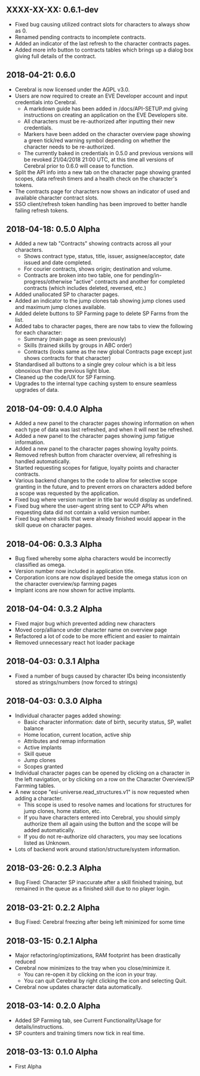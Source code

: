 XXXX-XX-XX: 0.6.1-dev
-------------------------
* Fixed bug causing utilized contract slots for characters to always show as 0.
* Renamed pending contracts to incomplete contracts.
* Added an indicator of the last refresh to the character contracts pages.
* Added more info button to contracts tables which brings up a dialog box giving full details of the contract.

2018-04-21: 0.6.0
-------------------------
* Cerebral is now licensed under the AGPL v3.0.
* Users are now required to create an EVE Developer account and input credentials into Cerebral.
    * A markdown guide has been added in /docs/API-SETUP.md giving instructions on creating an application on the EVE Developers site.
    * All characters must be re-authorized after inputting their new credentials.
    * Markers have been added on the character overview page showing a green tick/red warning symbol depending on whether the character needs to be re-authorized.
    * The currently baked in credentials in 0.5.0 and previous versions will be revoked 21/04/2018 21:00 UTC, at this time all versions of Cerebral prior to 0.6.0 will cease to function.
* Split the API info into a new tab on the character page showing granted scopes, data refresh timers and a health check on the character's tokens.
* The contracts page for characters now shows an indicator of used and available character contract slots.
* SSO client/refresh token handling has been improved to better handle failing refresh tokens.

2018-04-18: 0.5.0 Alpha
-------------------------
* Added a new tab "Contracts" showing contracts across all your characters.
    * Shows contract type, status, title, issuer, assignee/acceptor, date issued and date completed.
    * For courier contracts, shows origin; destination and volume.
    * Contracts are broken into two table, one for pending/in-progress/otherwise "active" contracts and another for completed contracts (which includes deleted, reversed, etc.)
* Added unallocated SP to character pages.
* Added an indicator to the jump clones tab showing jump clones used and maximum jump clones available.
* Added delete buttons to SP Farming page to delete SP Farms from the list.
* Added tabs to character pages, there are now tabs to view the following for each character:
    * Summary (main page as seen previously)
    * Skills (trained skills by groups in ABC order)
    * Contracts (looks same as the new global Contracts page except just shows contracts for that character)
* Standardised all buttons to a single grey colour which is a bit less obnoxious than the previous light blue.
* Cleaned up the code/UX for SP Farming.
* Upgrades to the internal type caching system to ensure seamless upgrades of data.

2018-04-09: 0.4.0 Alpha
-------------------------
* Added a new panel to the character pages showing information on when each type of data was last refreshed, and when it will next be refreshed.
* Added a new panel to the character pages showing jump fatigue information.
* Added a new panel to the character pages showing loyalty points.
* Removed refresh button from character overview, all refreshing is handled automatically.
* Started requesting scopes for fatigue, loyalty points and character contracts.
* Various backend changes to the code to allow for selective scope granting in the future, and to prevent errors on characters added before a scope was requested by the application.
* Fixed bug where version number in title bar would display as undefined.
* Fixed bug where the user-agent string sent to CCP APIs when requesting data did not contain a valid version number.
* Fixed bug where skills that were already finished would appear in the skill queue on character pages.

2018-04-06: 0.3.3 Alpha
-------------------------
* Bug fixed whereby some alpha characters would be incorrectly classified as omega.
* Version number now included in application title.
* Corporation icons are now displayed beside the omega status icon on the character overview/sp farming pages
* Implant icons are now shown for active implants.

2018-04-04: 0.3.2 Alpha
-------------------------
* Fixed major bug which prevented adding new characters
* Moved corp/alliance under character name on overview page
* Refactored a lot of code to be more efficient and easier to maintain
* Removed unnecessary react hot loader package

2018-04-03: 0.3.1 Alpha
-------------------------
* Fixed a number of bugs caused by character IDs being inconsistently stored as strings/numbers (now forced to strings)

2018-04-03: 0.3.0 Alpha
-------------------------
* Individual character pages added showing:
    * Basic character information: date of birth, security status, SP, wallet balance
    * Home location, current location, active ship
    * Attributes and remap information
    * Active implants
    * Skill queue
    * Jump clones
    * Scopes granted
* Individual character pages can be opened by clicking on a character in the left navigation, or by clicking on a row on the Character Overview/SP Farrming tables.
* A new scope "esi-universe.read_structures.v1" is now requested when adding a character.
    * This scope is used to resolve names and locations for structures for jump clones, home station, etc.
    * If you have characters entered into Cerebral, you should simply authorize them all again using the button and the scope will be added automatically.
    * If you do not re-authorize old characters, you may see locations listed as Unknown.
* Lots of backend work around station/structure/system information.

2018-03-26: 0.2.3 Alpha
-------------------------
* Bug Fixed: Character SP inaccurate after a skill finished training, but remained in the queue as a finished skill due to no player login.

2018-03-21: 0.2.2 Alpha
-------------------------
* Bug Fixed: Cerebral freezing after being left minimized for some time

2018-03-15: 0.2.1 Alpha
-------------------------
* Major refactoring/optimizations, RAM footprint has been drastically reduced
* Cerebral now minimizes to the tray when you close/minimize it.
    * You can re-open it by clicking on the icon in your tray.
    * You can quit Cerebral by right clicking the icon and selecting Quit.
* Cerebral now updates character data automatically.

2018-03-14: 0.2.0 Alpha
-------------------------
* Added SP Farming tab, see Current Functionality/Usage for details/instructions.
* SP counters and training timers now tick in real time.

2018-03-13: 0.1.0 Alpha
-------------------------
* First Alpha